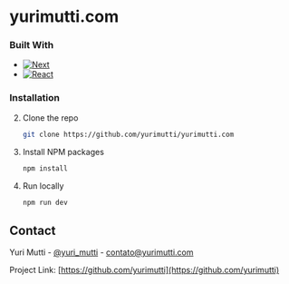 # yurimutti.com

### Built With

* [![Next][Next.js]][Next-url]
* [![React][React.js]][React-url]

[Next.js]: https://img.shields.io/badge/next.js-000000?style=for-the-badge&logo=nextdotjs&logoColor=white
[Next-url]: https://nextjs.org/
[React.js]: https://img.shields.io/badge/React-20232A?style=for-the-badge&logo=react&logoColor=61DAFB
[React-url]: https://reactjs.org/

### Installation

2. Clone the repo
   ```sh
   git clone https://github.com/yurimutti/yurimutti.com
   ```
3. Install NPM packages
   ```sh
   npm install
   ```
4. Run locally
   ```sh
   npm run dev
   ```

## Contact

Yuri Mutti - [@yuri_mutti](https://twitter.com/yuri_mutti) - contato@yurimutti.com

Project Link: [https://github.com/yurimutti](https://github.com/yurimutti)
